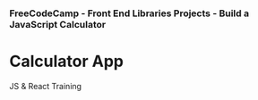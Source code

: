 ### FreeCodeCamp - Front End Libraries Projects - Build a JavaScript Calculator

# Calculator App

JS & React Training
